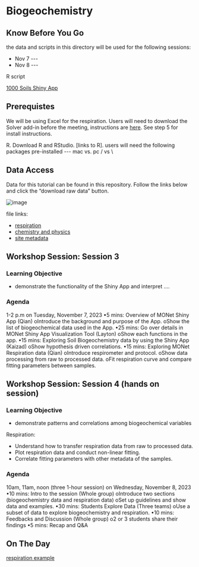 Biogeochemistry
================

## Know Before You Go

the data and scripts in this directory will be used for the following sessions:
- Nov 7 ---
- Nov 8 ---


R script

[1000 Soils Shiny App](https://shinyproxy.emsl.pnnl.gov/app/1000soils)

## Prerequistes


We will be using Excel for the respiration. Users will need to download the Solver add-in before the meeting, instructions are [here](https://github.com/EMSL-MONet/CommSciMtg_Nov23/blob/main/Biogeochem/Respration%20Curve%20Fitting%20with%20Excel.docx). See step 5 for install instructions.

R. Download R and RStudio. [links to R]. users will need the following packages pre-installed ---
mac vs. pc / vs \

## Data Access

Data for this tutorial can be found in this repository. Follow the links
below and click the “download raw data” button.

![image](https://github.com/EMSL-MONet/CommSciMtg_Nov23/assets/50244730/1a5382ac-8708-455f-88b5-06b66c117725)


file links:

- [respiration](https://github.com/EMSL-MONet/CommSciMtg_Nov23/blob/main/Biogeochem/data/Respiration_Raw_Data.csv)
- [chemistry and
  physics](https://github.com/EMSL-MONet/CommSciMtg_Nov23/blob/main/Biogeochem/data/bgc_data.csv)
- [site
  metadata](https://github.com/EMSL-MONet/CommSciMtg_Nov23/blob/main/Biogeochem/data/bgc_metadata.csv)


## Workshop Session: Session 3
### Learning Objective
- demonstrate the functionality of the Shiny App and interpret ....

### Agenda
1-2 p.m on Tuesday, November 7, 2023
•5 mins: Overview of MONet Shiny App (Qian)
oIntroduce the background and purpose of the App.
oShow the list of biogeochemical data used in the App.
•25 mins: Go over details in MONet Shiny App Visualization Tool (Layton)
oShow each functions in the app.
•15 mins: Exploring Soil Biogeochemistry data by using the Shiny App (Kaizad)
oShow hypothesis driven correlations.
•15 mins: Exploring MONet Respiration data (Qian)
oIntroduce respirometer and protocol.
oShow data processing from raw to processed data.
oFit respiration curve and compare fitting parameters between samples.

## Workshop Session: Session 4 (hands on session)
### Learning Objective
- demonstrate patterns and correlations among biogeochemical variables

Respiration:
- Understand how to transfer respiration data from raw to processed data.
- Plot respiration data and conduct non-linear fitting.
- Correlate fitting parameters with other metadata of the samples. 

### Agenda

10am, 11am, noon (three 1-hour session) on Wednesday, November 8, 2023
•10 mins: Intro to the session (Whole group)
oIntroduce two sections (biogeochemistry data and respiration data)
oSet up guidelines and show data and examples.
•30 mins: Students Explore Data (Three teams)
oUse a subset of data to explore biogeochemistry and respiration.
•10 mins: Feedbacks and Discussion (Whole group)
o2 or 3 students share their findings
•5 mins: Recap and Q&A




## On The Day

[respiration example](https://github.com/EMSL-MONet/CommSciMtg_Nov23/blob/main/Biogeochem/data/Respiration_Example.xlsx)


